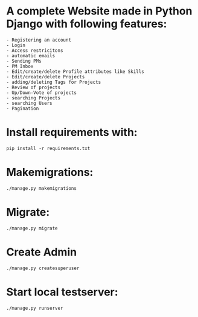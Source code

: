 # A complete Website made in Python Django with following features:

    - Registering an account
    - Login
    - Access restricitons
    - automatic emails
    - Sending PMs
    - PM Inbox
    - Edit/create/delete Profile attributes like Skills
    - Edit/create/delete Projects
    - adding/deleting Tags for Projects
    - Review of projects
    - Up/Down-Vote of projects
    - searching Projects
    - searching Users
    - Pagination


# Install requirements with:

`
pip install -r requirements.txt
`

# Makemigrations:

`
./manage.py makemigrations
`

# Migrate:
`
./manage.py migrate
`

# Create Admin

`
./manage.py createsuperuser 
`


# Start local testserver:

`
./manage.py runserver
`
